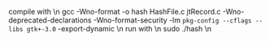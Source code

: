 compile with \n
gcc -Wno-format -o hash HashFile.c jtRecord.c -Wno-deprecated-declarations -Wno-format-security -lm `pkg-config --cflags --libs gtk+-3.0` -export-dynamic  \n
run with  \n
sudo ./hash  \n
